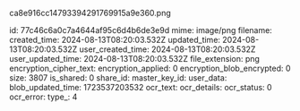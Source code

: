 ca8e916cc14793394291769915a9e360.png

id: 77c46c6a0c7a4644af95c6d4b6de3e9d
mime: image/png
filename: 
created_time: 2024-08-13T08:20:03.532Z
updated_time: 2024-08-13T08:20:03.532Z
user_created_time: 2024-08-13T08:20:03.532Z
user_updated_time: 2024-08-13T08:20:03.532Z
file_extension: png
encryption_cipher_text: 
encryption_applied: 0
encryption_blob_encrypted: 0
size: 3807
is_shared: 0
share_id: 
master_key_id: 
user_data: 
blob_updated_time: 1723537203532
ocr_text: 
ocr_details: 
ocr_status: 0
ocr_error: 
type_: 4